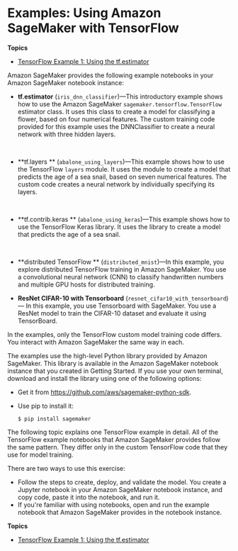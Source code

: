 # Examples: Using Amazon SageMaker with TensorFlow<a name="tf-examples"></a>

**Topics**
+ [TensorFlow Example 1: Using the tf\.estimator](tf-example1.md)

Amazon SageMaker provides the following example notebooks in your Amazon SageMaker notebook instance:
+ **tf\.estimator** \(`iris_dnn_classifier`\)—This introductory example shows how to use the Amazon SageMaker `sagemaker.tensorflow.TensorFlow` estimator class\. It uses this class to create a model for classifying a flower, based on four numerical features\. The custom training code provided for this example uses the DNNClassifier to create a neural network with three hidden layers\.

   
+ **tf\.layers ** \(`abalone_using_layers`\)—This example shows how to use the TensorFlow `layers` module\. It uses the module to create a model that predicts the age of a sea snail, based on seven numerical features\. The custom code creates a neural network by individually specifying its layers\. 

   
+ **tf\.contrib\.keras ** \(`abalone_using_keras`\)—This example shows how to use the TensorFlow Keras library\. It uses the library to create a model that predicts the age of a sea snail\. 

   
+ **distributed TensorFlow ** \(`distributed_mnist`\)—In this example, you explore distributed TensorFlow training in Amazon SageMaker\. You use a convolutional neural network \(CNN\) to classify handwritten numbers and multiple GPU hosts for distributed training\.
+ **ResNet CIFAR\-10 with Tensorboard** \(`resnet_cifar10_with_tensorboard`\)— In this example, you use Tensorboard with SageMaker\. You use a ResNet model to train the CIFAR\-10 dataset and evaluate it using TensorBoard\.

In the examples, only the TensorFlow custom model training code differs\. You interact with Amazon SageMaker the same way in each\. 

The examples use the high\-level Python library provided by Amazon SageMaker\. This library is available in the Amazon SageMaker notebook instance that you created in Getting Started\. If you use your own terminal, download and install the library using one of the following options: 
+ Get it from [https://github\.com/aws/sagemaker\-python\-sdk](https://github.com/aws/sagemaker-python-sdk)\. 
+ Use pip to install it:

  ```
  $ pip install sagemaker 
  ```

The following topic explains one TensorFlow example in detail\. All of the TensorFlow example notebooks that Amazon SageMaker provides follow the same pattern\. They differ only in the custom TensorFlow code that they use for model training\.

There are two ways to use this exercise:
+ Follow the steps to create, deploy, and validate the model\. You create a Jupyter notebook in your Amazon SageMaker notebook instance, and copy code, paste it into the notebook, and run it\.
+ If you're familiar with using notebooks, open and run the example notebook that Amazon SageMaker provides in the notebook instance\.

**Topics**
+ [TensorFlow Example 1: Using the tf\.estimator](tf-example1.md)